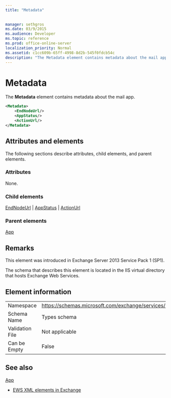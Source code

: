```yaml
---
title: "Metadata"
 
 
manager: sethgros
ms.date: 03/9/2015
ms.audience: Developer
ms.topic: reference
ms.prod: office-online-server
localization_priority: Normal
ms.assetid: c1cc609b-65ff-4998-8d2b-545f0fdcb54c
description: "The Metadata element contains metadata about the mail app."
---
```


# Metadata

The **Metadata** element contains metadata about the mail app. 
  
```XML
<Metadata>
    <EndNodeUrl/>
    <AppStatus/>
    <ActionUrl/>
</Metadata>
```

## Attributes and elements

The following sections describe attributes, child elements, and parent elements.
  
### Attributes

None.
  
### Child elements

[EndNodeUrl](endnodeurl.md) | [AppStatus](appstatus-ex15websvcsotherref.md) | [ActionUrl](actionurl.md)
  
### Parent elements

[App](app.md)
  
## Remarks

This element was introduced in Exchange Server 2013 Service Pack 1 (SP1).
  
The schema that describes this element is located in the IIS virtual directory that hosts Exchange Web Services.
  
## Element information

|||
|:-----|:-----|
|Namespace  <br/> | https://schemas.microsoft.com/exchange/services/2006/types  <br/> |
|Schema Name  <br/> |Types schema  <br/> |
|Validation File  <br/> |Not applicable  <br/> |
|Can be Empty  <br/> |False  <br/> |
   
## See also



[App](app.md)


- [EWS XML elements in Exchange](ews-xml-elements-in-exchange.md)


